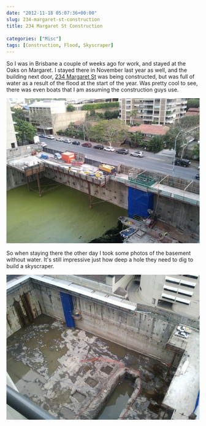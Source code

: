 ```yaml
---
date: "2012-11-18 05:07:36+00:00"
slug: 234-margaret-st-construction
title: 234 Margaret St Construction

categories: ["Misc"]
tags: [Construction, Flood, Skyscraper]
---
```


So I was in Brisbane a couple of weeks ago for work, and stayed at the Oaks on Margaret. I stayed there in November last year as well, and the building next door, [234 Margaret St](https://maps.google.com.au/maps?q=234+Margaret+St,+Brisbane&hl=en&ll=-27.471862,153.029106&spn=0.002589,0.005005&sll=-27.471772,153.028736&sspn=0.010357,0.02002&t=h&gl=au&hnear=234+Margaret+St,+Queensland+4000&z=18) was being constructed, but was full of water as a result of the flood at the start of the year. Was pretty cool to see, there was even boats that I am assuming the construction guys use.

![With Water](2011-11-22-17-33-46.jpg)

So when staying there the other day I took some photos of the basement without water. It's still impressive just how deep a hole they need to dig to build a skyscraper.

![No Water](2012-10-29-06-08-00-resized.jpg)

